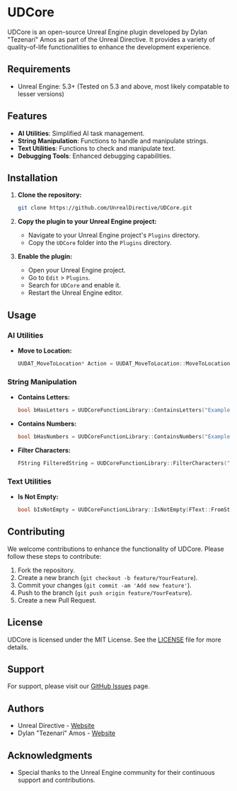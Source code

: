 # UDCore

UDCore is an open-source Unreal Engine plugin developed by Dylan "Tezenari" Amos as part of the Unreal Directive. It provides a variety of quality-of-life functionalities to enhance the development experience.

## Requirements
- Unreal Engine: 5.3+ (Tested on 5.3 and above, most likely compatable to lesser versions)

## Features

- **AI Utilities**: Simplified AI task management.
- **String Manipulation**: Functions to handle and manipulate strings.
- **Text Utilities**: Functions to check and manipulate text.
- **Debugging Tools**: Enhanced debugging capabilities.

## Installation

1. **Clone the repository:**
   ```sh
   git clone https://github.com/UnrealDirective/UDCore.git
   ```

2. **Copy the plugin to your Unreal Engine project:**
   - Navigate to your Unreal Engine project's `Plugins` directory.
   - Copy the `UDCore` folder into the `Plugins` directory.

3. **Enable the plugin:**
   - Open your Unreal Engine project.
   - Go to `Edit` > `Plugins`.
   - Search for `UDCore` and enable it.
   - Restart the Unreal Engine editor.

## Usage

### AI Utilities

- **Move to Location:**
  ```cpp
  UUDAT_MoveToLocation* Action = UUDAT_MoveToLocation::MoveToLocation(WorldContextObject, Controller, Destination, AcceptanceRadius, bDebugLineTrace);
  ```

### String Manipulation

- **Contains Letters:**
  ```cpp
  bool bHasLetters = UUDCoreFunctionLibrary::ContainsLetters("ExampleString");
  ```

- **Contains Numbers:**
  ```cpp
  bool bHasNumbers = UUDCoreFunctionLibrary::ContainsNumbers("Example123");
  ```

- **Filter Characters:**
  ```cpp
  FString FilteredString = UUDCoreFunctionLibrary::FilterCharacters("Example123!@#", true, true, true, true);
  ```

### Text Utilities

- **Is Not Empty:**
  ```cpp
  bool bIsNotEmpty = UUDCoreFunctionLibrary::IsNotEmpty(FText::FromString("Example"));
  ```

## Contributing

We welcome contributions to enhance the functionality of UDCore. Please follow these steps to contribute:

1. Fork the repository.
2. Create a new branch (`git checkout -b feature/YourFeature`).
3. Commit your changes (`git commit -am 'Add new feature'`).
4. Push to the branch (`git push origin feature/YourFeature`).
5. Create a new Pull Request.

## License

UDCore is licensed under the MIT License. See the [LICENSE](LICENSE) file for more details.

## Support

For support, please visit our [GitHub Issues](https://github.com/UnrealDirective/UDCore/issues) page.

## Authors

- Unreal Directive - [Website](https://unrealdirective.com)
- Dylan "Tezenari" Amos - [Website](https://dylanamos.com)

## Acknowledgments

- Special thanks to the Unreal Engine community for their continuous support and contributions.
